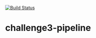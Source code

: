[![Build Status](http://1a13-49-37-72-162.in.ngrok.io/buildStatus/icon?job=challenge3-pipeline)](http://1a13-49-37-72-162.in.ngrok.io/job/challenge3-pipeline/)

# challenge3-pipeline

